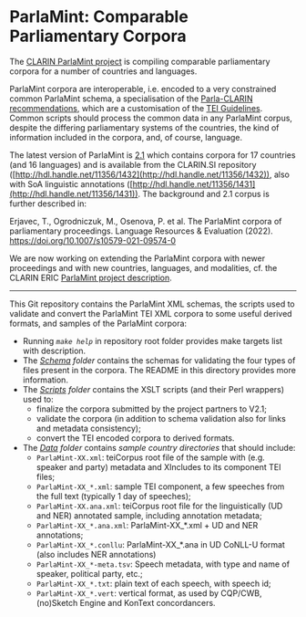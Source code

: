# ParlaMint: Comparable Parliamentary Corpora

The [CLARIN ParlaMint
project](https://www.clarin.eu/content/parlamint-towards-comparable-parliamentary-corpora)
is compiling comparable parliamentary corpora for a number of countries and languages. 

ParlaMint corpora are interoperable, i.e. encoded to a very constrained common ParlaMint schema, a
specialisation of the [Parla-CLARIN recommendations](https://clarin-eric.github.io/parla-clarin/),
which are a customisation of the [TEI Guidelines](https://tei-c.org/guidelines/p5/).  Common scripts
should process the common data in any ParlaMint corpus, despite the differing parliamentary
systems of the countries, the kind of information included in the corpora, and, of course, language.

The latest version of ParlaMint is [2.1](https://github.com/clarin-eric/ParlaMint/releases/tag/v2.1)
which contains corpora for 17 countries (and 16 languages) and is available from the CLARIN.SI
repository ([http://hdl.handle.net/11356/1432](http://hdl.handle.net/11356/1432)), also with SoA
linguistic annotations ([http://hdl.handle.net/11356/1431](http://hdl.handle.net/11356/1431)).
The background and 2.1 corpus is further described in:

Erjavec, T., Ogrodniczuk, M., Osenova, P. et al. The ParlaMint corpora of parliamentary proceedings.
   Language Resources & Evaluation (2022). https://doi.org/10.1007/s10579-021-09574-0
   
We are now working on extending the ParlaMint corpora with newer proceedings and with new countries,
   languages, and modalities, cf. the CLARIN ERIC 
   [ParlaMint project description](https://www.clarin.eu/content/parlamint-towards-comparable-parliamentary-corpora).
   
****

This Git repository contains the ParlaMint XML schemas, the scripts used to validate and convert the
ParlaMint TEI XML corpora to some useful derived formats, and samples of the ParlaMint corpora:

* Running *`make help`* in repository root folder provides make targets list with description.
* The *[Schema](Schema/) folder* contains the schemas for validating the
four types of files present in the corpora. The README in this
directory provides more information.
* The *[Scripts](Scripts/) folder* contains the XSLT scripts (and their Perl wrappers) used to:
  * finalize the corpora submitted by the project partners to V2.1;
  * validate the corpora (in addition to schema validation also for links and metadata consistency);
  * convert the TEI encoded corpora to derived formats.
* The *[Data](Data/) folder* contains *sample country directories* that should include:
  * `ParlaMint-XX.xml`: teiCorpus root file of the sample with (e.g. speaker and party) metadata and
     XIncludes to its component TEI files;
  * `ParlaMint-XX_*.xml`: sample TEI component, a few speeches from the full text
    (typically 1 day of speeches);
  * `ParlaMint-XX.ana.xml`: teiCorpus root file for the linguistically (UD and NER) annotated sample,
    including annotation metadata;
  * `ParlaMint-XX_*.ana.xml`: ParlaMint-XX_*.xml + UD and NER annotations;
  * `ParlaMint-XX_*.conllu`: ParlaMint-XX_*.ana in UD CoNLL-U format (also includes NER annotations)
  * `ParlaMint-XX_*-meta.tsv`: Speech metadata, with type and name of speaker, 
    political party, etc.;
  * `ParlaMint-XX_*.txt`: plain text of each speech, with speech id;
  * `ParlaMint-XX_*.vert`: vertical format, as used by CQP/CWB, (no)Sketch Engine and KonText concordancers.
